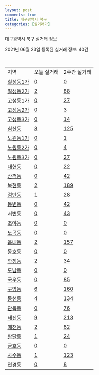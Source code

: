 ```yaml
---
layout: post
comments: true
title: 대구광역시 북구
categories: [실거래가]
---
```


대구광역시 북구 실거래 정보

2021년 06월 23일 등록된 실거래 정보: 40건

<script type="text/javascript">
  google.charts.load('current', {'packages':['corechart']});
  google.charts.setOnLoadCallback(drawChart);

  function drawChart() {
    var data = google.visualization.arrayToDataTable([['거래일', '매매', '전월세', '전매'], ['2021-02', 0, 10, 0], ['2021-03', 11, 117, 1], ['2021-04', 322, 215, 25], ['2021-05', 530, 243, 39], ['2021-06', 141, 95, 2]]);

    var options = {
      title: '최근 유형별 거래량 추이',
      legend: { position: 'bottom' }
    };

    var chart = new google.visualization.LineChart(document.getElementById('columnchart_material'));
    chart.draw(data, (options));
  }
</script>

<div id="columnchart_material" style="width: 450px; margin-left: -35px"></div>
<br>
<table class="sortable">
  <tr>
    <td>지역</td>
    <td>오늘 실거래</td>
    <td>2주간 실거래</td>
  </tr>

  
  <tr class="item">
    <td><a href="2723010100.html">칠성동1가</a></td>
    <td><a href="2723010100.html">0</a></td>
    <td><a href="2723010100.html">0</a></td>
  </tr>
    

  <tr class="item">
    <td><a href="2723010200.html">칠성동2가</a></td>
    <td><a href="2723010200.html">2</a></td>
    <td><a href="2723010200.html">88</a></td>
  </tr>
    

  <tr class="item">
    <td><a href="2723010300.html">고성동1가</a></td>
    <td><a href="2723010300.html">0</a></td>
    <td><a href="2723010300.html">27</a></td>
  </tr>
    

  <tr class="item">
    <td><a href="2723010400.html">고성동2가</a></td>
    <td><a href="2723010400.html">0</a></td>
    <td><a href="2723010400.html">3</a></td>
  </tr>
    

  <tr class="item">
    <td><a href="2723010500.html">고성동3가</a></td>
    <td><a href="2723010500.html">0</a></td>
    <td><a href="2723010500.html">14</a></td>
  </tr>
    

  <tr class="item">
    <td><a href="2723010600.html">침산동</a></td>
    <td><a href="2723010600.html">8</a></td>
    <td><a href="2723010600.html">125</a></td>
  </tr>
    

  <tr class="item">
    <td><a href="2723010700.html">노원동1가</a></td>
    <td><a href="2723010700.html">0</a></td>
    <td><a href="2723010700.html">1</a></td>
  </tr>
    

  <tr class="item">
    <td><a href="2723010800.html">노원동2가</a></td>
    <td><a href="2723010800.html">0</a></td>
    <td><a href="2723010800.html">4</a></td>
  </tr>
    

  <tr class="item">
    <td><a href="2723010900.html">노원동3가</a></td>
    <td><a href="2723010900.html">0</a></td>
    <td><a href="2723010900.html">27</a></td>
  </tr>
    

  <tr class="item">
    <td><a href="2723011000.html">대현동</a></td>
    <td><a href="2723011000.html">0</a></td>
    <td><a href="2723011000.html">22</a></td>
  </tr>
    

  <tr class="item">
    <td><a href="2723011100.html">산격동</a></td>
    <td><a href="2723011100.html">0</a></td>
    <td><a href="2723011100.html">42</a></td>
  </tr>
    

  <tr class="item">
    <td><a href="2723011200.html">복현동</a></td>
    <td><a href="2723011200.html">2</a></td>
    <td><a href="2723011200.html">189</a></td>
  </tr>
    

  <tr class="item">
    <td><a href="2723011300.html">검단동</a></td>
    <td><a href="2723011300.html">1</a></td>
    <td><a href="2723011300.html">28</a></td>
  </tr>
    

  <tr class="item">
    <td><a href="2723011400.html">동변동</a></td>
    <td><a href="2723011400.html">0</a></td>
    <td><a href="2723011400.html">42</a></td>
  </tr>
    

  <tr class="item">
    <td><a href="2723011500.html">서변동</a></td>
    <td><a href="2723011500.html">0</a></td>
    <td><a href="2723011500.html">43</a></td>
  </tr>
    

  <tr class="item">
    <td><a href="2723011600.html">조야동</a></td>
    <td><a href="2723011600.html">0</a></td>
    <td><a href="2723011600.html">0</a></td>
  </tr>
    

  <tr class="item">
    <td><a href="2723011700.html">노곡동</a></td>
    <td><a href="2723011700.html">0</a></td>
    <td><a href="2723011700.html">0</a></td>
  </tr>
    

  <tr class="item">
    <td><a href="2723011800.html">읍내동</a></td>
    <td><a href="2723011800.html">2</a></td>
    <td><a href="2723011800.html">157</a></td>
  </tr>
    

  <tr class="item">
    <td><a href="2723011900.html">동호동</a></td>
    <td><a href="2723011900.html">0</a></td>
    <td><a href="2723011900.html">0</a></td>
  </tr>
    

  <tr class="item">
    <td><a href="2723012000.html">학정동</a></td>
    <td><a href="2723012000.html">2</a></td>
    <td><a href="2723012000.html">34</a></td>
  </tr>
    

  <tr class="item">
    <td><a href="2723012100.html">도남동</a></td>
    <td><a href="2723012100.html">0</a></td>
    <td><a href="2723012100.html">0</a></td>
  </tr>
    

  <tr class="item">
    <td><a href="2723012200.html">국우동</a></td>
    <td><a href="2723012200.html">0</a></td>
    <td><a href="2723012200.html">85</a></td>
  </tr>
    

  <tr class="item">
    <td><a href="2723012300.html">구암동</a></td>
    <td><a href="2723012300.html">6</a></td>
    <td><a href="2723012300.html">160</a></td>
  </tr>
    

  <tr class="item">
    <td><a href="2723012400.html">동천동</a></td>
    <td><a href="2723012400.html">4</a></td>
    <td><a href="2723012400.html">134</a></td>
  </tr>
    

  <tr class="item">
    <td><a href="2723012500.html">관음동</a></td>
    <td><a href="2723012500.html">0</a></td>
    <td><a href="2723012500.html">76</a></td>
  </tr>
    

  <tr class="item">
    <td><a href="2723012600.html">태전동</a></td>
    <td><a href="2723012600.html">9</a></td>
    <td><a href="2723012600.html">213</a></td>
  </tr>
    

  <tr class="item">
    <td><a href="2723012700.html">매천동</a></td>
    <td><a href="2723012700.html">2</a></td>
    <td><a href="2723012700.html">82</a></td>
  </tr>
    

  <tr class="item">
    <td><a href="2723012800.html">팔달동</a></td>
    <td><a href="2723012800.html">1</a></td>
    <td><a href="2723012800.html">24</a></td>
  </tr>
    

  <tr class="item">
    <td><a href="2723012900.html">금호동</a></td>
    <td><a href="2723012900.html">0</a></td>
    <td><a href="2723012900.html">0</a></td>
  </tr>
    

  <tr class="item">
    <td><a href="2723013000.html">사수동</a></td>
    <td><a href="2723013000.html">1</a></td>
    <td><a href="2723013000.html">123</a></td>
  </tr>
    

  <tr class="item">
    <td><a href="2723013100.html">연경동</a></td>
    <td><a href="2723013100.html">0</a></td>
    <td><a href="2723013100.html">8</a></td>
  </tr>
    


</table>


    